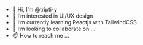 - 👋 Hi, I’m @tripti-y
- 👀 I’m interested in UI/UX design
- 🌱 I’m currently learning Reactjs with TailwindCSS
- 💞️ I’m looking to collaborate on ...
- 📫 How to reach me ...

<!---
tripti-y/tripti-y is a ✨ special ✨ repository because its `README.md` (this file) appears on your GitHub profile.
You can click the Preview link to take a look at your changes.
--->
